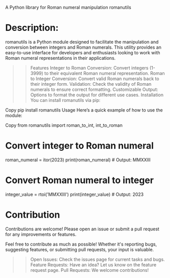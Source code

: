 A Python library for Roman numeral manipulation romanutils
# Description:

romanutils is a Python module designed to facilitate the manipulation and conversion between integers and Roman numerals. This utility provides an easy-to-use interface for developers and enthusiasts looking to work with Roman numeral representations in their applications.

>>Features
Integer to Roman Conversion: Convert integers (1-3999) to their equivalent Roman numeral representation.
Roman to Integer Conversion: Convert valid Roman numerals back to their integer form.
Validation: Check the validity of Roman numerals to ensure correct formatting.
Customizable Output: Options to format the output for different use cases.
Installation
You can install romanutils via pip:

Copy
pip install romanutils
Usage
Here’s a quick example of how to use the module:

Copy
from romanutils import roman_to_int, int_to_roman

# Convert integer to Roman numeral
roman_numeral = itor(2023)
print(roman_numeral)  # Output: MMXXIII

# Convert Roman numeral to integer
integer_value = rtoi('MMXXIII')
print(integer_value)  # Output: 2023

# Contribution
Contributions are welcome! Please open an issue or submit a pull request for any improvements or features.

Feel free to contribute as much as possible! Whether it's reporting bugs, suggesting features, or submitting pull requests, your input is valuable.

>> Open Issues: Check the issues page for current tasks and bugs.
>> Feature Requests: Have an idea? Let us know on the feature request page.
>> Pull Requests: We welcome contributions!




